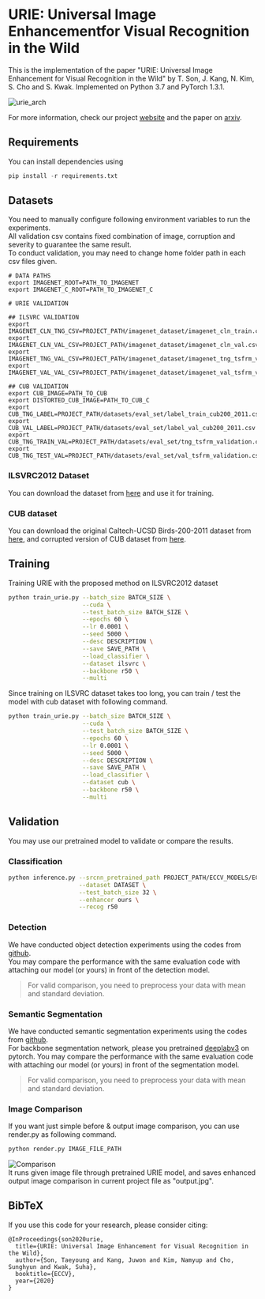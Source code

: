 # URIE: Universal Image Enhancementfor Visual Recognition in the Wild
This is the implementation of the paper "URIE: Universal Image Enhancement for Visual Recognition in the Wild" by T. Son, J. Kang, N. Kim, S. Cho and S. Kwak. Implemented on Python 3.7 and PyTorch 1.3.1.

![urie_arch](./image/urie_arch.jpg)

For more information, check our project [website](http://cvlab.postech.ac.kr/research/URIE/) and the paper on [arxiv](https://arxiv.org/abs/2007.08979).

## Requirements
You can install dependencies using
```python
pip install -r requirements.txt
```

## Datasets

You need to manually configure following environment variables to run the experiments.  
All validation csv contains fixed combination of image, corruption and severity to guarantee the same result.  
To conduct validation, you may need to change home folder path in each csv files given.  

```
# DATA PATHS
export IMAGENET_ROOT=PATH_TO_IMAGENET
export IMAGENET_C_ROOT=PATH_TO_IMAGENET_C

# URIE VALIDATION

## ILSVRC VALIDATION
export IMAGENET_CLN_TNG_CSV=PROJECT_PATH/imagenet_dataset/imagenet_cln_train.csv
export IMAGENET_CLN_VAL_CSV=PROJECT_PATH/imagenet_dataset/imagenet_cln_val.csv
export IMAGENET_TNG_VAL_CSV=PROJECT_PATH/imagenet_dataset/imagenet_tng_tsfrm_validation.csv
export IMAGENET_VAL_VAL_CSV=PROJECT_PATH/imagenet_dataset/imagenet_val_tsfrm_validation.csv

## CUB VALIDATION
export CUB_IMAGE=PATH_TO_CUB
export DISTORTED_CUB_IMAGE=PATH_TO_CUB_C
export CUB_TNG_LABEL=PROJECT_PATH/datasets/eval_set/label_train_cub200_2011.csv
export CUB_VAL_LABEL=PROJECT_PATH/datasets/eval_set/label_val_cub200_2011.csv
export CUB_TNG_TRAIN_VAL=PROJECT_PATH/datasets/eval_set/tng_tsfrm_validation.csv
export CUB_TNG_TEST_VAL=PROJECT_PATH/datasets/eval_set/val_tsfrm_validation.csv
```

### ILSVRC2012 Dataset

You can download the dataset from [here](http://image-net.org/challenges/LSVRC/2012/) and use it for training.

### CUB dataset

You can download the original Caltech-UCSD Birds-200-2011 dataset from [here](http://www.vision.caltech.edu/visipedia/CUB-200-2011.html), and corrupted version of CUB dataset from [here](https://postechackr-my.sharepoint.com/:u:/g/personal/postekian_postech_ac_kr/EayI2FO8LT1PgFipwuUmLjsB3SEw585Nw9HcxUMO438LbA?e=j990QH).

## Training
Training URIE with the proposed method on ILSVRC2012 dataset
```sh
python train_urie.py --batch_size BATCH_SIZE \
                     --cuda \
                     --test_batch_size BATCH_SIZE \
                     --epochs 60 \
                     --lr 0.0001 \
                     --seed 5000 \
                     --desc DESCRIPTION \
                     --save SAVE_PATH \
                     --load_classifier \
                     --dataset ilsvrc \
                     --backbone r50 \
                     --multi
```
Since training on ILSVRC dataset takes too long, you can train / test the model with cub dataset with following command.  
```sh
python train_urie.py --batch_size BATCH_SIZE \
                     --cuda \
                     --test_batch_size BATCH_SIZE \
                     --epochs 60 \
                     --lr 0.0001 \
                     --seed 5000 \
                     --desc DESCRIPTION \
                     --save SAVE_PATH \
                     --load_classifier \
                     --dataset cub \
                     --backbone r50 \
                     --multi
```

## Validation
You may use our pretrained model to validate or compare the results.

### Classification
```sh
python inference.py --srcnn_pretrained_path PROJECT_PATH/ECCV_MODELS/ECCV_SKUNET_OURS.ckpt.pt \
                    --dataset DATASET \
                    --test_batch_size 32 \
                    --enhancer ours \
                    --recog r50
```

### Detection
We have conducted object detection experiments using the codes from [github](https://github.com/amdegroot/ssd.pytorch).  
You may compare the performance with the same evaluation code with attaching our model (or yours) in front of the detection model.  
> For valid comparison, you need to preprocess your data with mean and standard deviation.

### Semantic Segmentation
We have conducted semantic segmentation experiments using the codes from [github](https://github.com/kazuto1011/deeplab-pytorch).  
For backbone segmentation network, please you pretrained [deeplabv3](https://pytorch.org/docs/stable/torchvision/models.html) on pytorch.
You may compare the performance with the same evaluation code with attaching our model (or yours) in front of the segmentation model.  
> For valid comparison, you need to preprocess your data with mean and standard deviation.

### Image Comparison
If you want just simple before & output image comparison, you can use render.py as following command.  
```sh
python render.py IMAGE_FILE_PATH
```
![Comparison](./image/output.jpg)  
It runs given image file through pretrained URIE model, and saves enhanced output image comparison in current project file as "output.jpg".  


## BibTeX
If you use this code for your research, please consider citing:
```
@InProceedings{son2020urie,
  title={URIE: Universal Image Enhancement for Visual Recognition in the Wild},
  author={Son, Taeyoung and Kang, Juwon and Kim, Namyup and Cho, Sunghyun and Kwak, Suha},
  booktitle={ECCV},
  year={2020}
}
```
